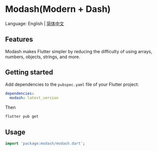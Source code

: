 
# Modash(Modern + Dash)
Language: English | [简体中文](https://github.com/Bonway/Modash/README_CN.md)
## Features
Modash makes Flutter simpler by reducing the difficulty of using arrays, numbers, objects, strings, and more.

## Getting started
Add dependencies to the `pubspec.yaml` file of your Flutter project:
```yaml
dependencies:
  modash: latest_version
```
Then
```sh
flutter pub get
```

## Usage
```dart
import 'package:modash/modash.dart';
```
